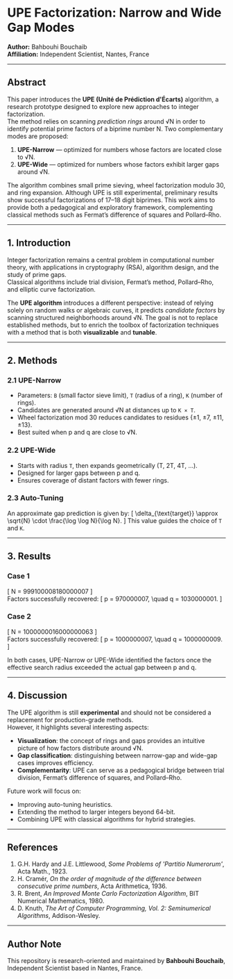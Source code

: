 # UPE Factorization: Narrow and Wide Gap Modes

**Author:** Bahbouhi Bouchaib  
**Affiliation:** Independent Scientist, Nantes, France  

---

## Abstract
This paper introduces the **UPE (Unité de Prédiction d'Écarts)** algorithm, a research prototype designed to explore new approaches to integer factorization.  
The method relies on scanning *prediction rings* around √N in order to identify potential prime factors of a biprime number N. Two complementary modes are proposed:

1. **UPE-Narrow** — optimized for numbers whose factors are located close to √N.  
2. **UPE-Wide** — optimized for numbers whose factors exhibit larger gaps around √N.

The algorithm combines small prime sieving, wheel factorization modulo 30, and ring expansion. Although UPE is still experimental, preliminary results show successful factorizations of 17–18 digit biprimes. This work aims to provide both a pedagogical and exploratory framework, complementing classical methods such as Fermat’s difference of squares and Pollard–Rho.

---

## 1. Introduction
Integer factorization remains a central problem in computational number theory, with applications in cryptography (RSA), algorithm design, and the study of prime gaps.  
Classical algorithms include trial division, Fermat’s method, Pollard–Rho, and elliptic curve factorization.  

The **UPE algorithm** introduces a different perspective: instead of relying solely on random walks or algebraic curves, it predicts *candidate factors* by scanning structured neighborhoods around √N. The goal is not to replace established methods, but to enrich the toolbox of factorization techniques with a method that is both **visualizable** and **tunable**.

---

## 2. Methods

### 2.1 UPE-Narrow
- Parameters: `B` (small factor sieve limit), `T` (radius of a ring), `K` (number of rings).  
- Candidates are generated around √N at distances up to `K × T`.  
- Wheel factorization mod 30 reduces candidates to residues {±1, ±7, ±11, ±13}.  
- Best suited when p and q are close to √N.

### 2.2 UPE-Wide
- Starts with radius `T`, then expands geometrically (T, 2T, 4T, …).  
- Designed for larger gaps between p and q.  
- Ensures coverage of distant factors with fewer rings.

### 2.3 Auto-Tuning
An approximate gap prediction is given by:
\[
\delta_{\text{target}} \approx \sqrt{N} \cdot \frac{\log \log N}{\log N}.
\]
This value guides the choice of `T` and `K`.

---

## 3. Results

### Case 1
\[
N = 999100008180000007
\]  
Factors successfully recovered:
\[
p = 970000007, \quad q = 1030000001.
\]

### Case 2
\[
N = 1000000016000000063
\]  
Factors successfully recovered:
\[
p = 1000000007, \quad q = 1000000009.
\]

In both cases, UPE-Narrow or UPE-Wide identified the factors once the effective search radius exceeded the actual gap between p and q.

---

## 4. Discussion
The UPE algorithm is still **experimental** and should not be considered a replacement for production-grade methods.  
However, it highlights several interesting aspects:

- **Visualization**: the concept of rings and gaps provides an intuitive picture of how factors distribute around √N.  
- **Gap classification**: distinguishing between narrow-gap and wide-gap cases improves efficiency.  
- **Complementarity**: UPE can serve as a pedagogical bridge between trial division, Fermat’s difference of squares, and Pollard–Rho.  

Future work will focus on:
- Improving auto-tuning heuristics.  
- Extending the method to larger integers beyond 64-bit.  
- Combining UPE with classical algorithms for hybrid strategies.

---

## References
1. G.H. Hardy and J.E. Littlewood, *Some Problems of 'Partitio Numerorum'*, Acta Math., 1923.  
2. H. Cramér, *On the order of magnitude of the difference between consecutive prime numbers*, Acta Arithmetica, 1936.  
3. R. Brent, *An Improved Monte Carlo Factorization Algorithm*, BIT Numerical Mathematics, 1980.  
4. D. Knuth, *The Art of Computer Programming, Vol. 2: Seminumerical Algorithms*, Addison-Wesley.  

---

## Author Note
This repository is research-oriented and maintained by **Bahbouhi Bouchaib**, Independent Scientist based in Nantes, France.
